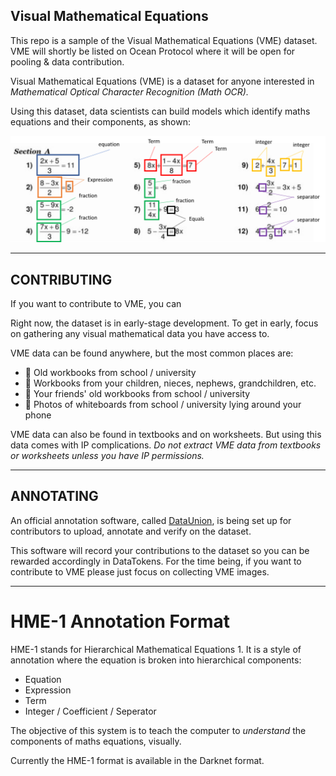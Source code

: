 ## Visual Mathematical Equations
This repo is a sample of the  Visual Mathematical Equations (VME) dataset. VME will shortly be listed on Ocean Protocol where it will be open for pooling & data contribution.

Visual Mathematical Equations (VME) is a dataset for anyone interested in *Mathematical Optical Character Recognition (Math OCR).*

Using this dataset, data scientists can build models which identify maths equations and their components, as shown:

![Figure 1](https://github.com/SarahKay99/HME-1/blob/main/Figure1.png?raw=true)

----

## CONTRIBUTING
If you want to contribute to VME, you can 

Right now, the dataset is in early-stage development. To get in early, focus on gathering any visual mathematical data you have access to.

VME data can be found anywhere, but the most common places are:

- 🌊 Old workbooks from school / university
- 🌊 Workbooks from your children, nieces, nephews, grandchildren, etc.
- 🌊 Your friends' old workbooks from school / university
- 🌊 Photos of whiteboards from school / university lying around your phone

VME data can also be found in textbooks and on worksheets. But using this data comes with IP complications. *Do not extract VME data from textbooks or worksheets unless you have IP permissions.*

----

## ANNOTATING

An official annotation software, called [DataUnion](https://dataunion.app/), is being set up for contributors to upload, annotate and verify on the dataset. 

This software will record your contributions to the dataset so you can be rewarded accordingly in DataTokens. For the time being, if you want to contribute to VME please just focus on collecting VME images.

----

# HME-1 Annotation Format
HME-1 stands for Hierarchical Mathematical Equations 1. It is a style of annotation where the equation is broken into hierarchical components: 

- Equation 
- Expression 
- Term
- Integer / Coefficient / Seperator

The objective of this system is to teach the computer to *understand* the components of maths equations, visually.

Currently the HME-1 format is available in the Darknet format.
